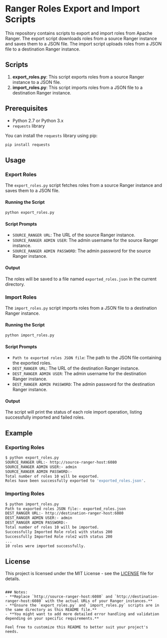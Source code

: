 # Ranger Roles Export and Import Scripts

This repository contains scripts to export and import roles from Apache Ranger. 
The export script downloads roles from a source Ranger instance and saves them to a JSON file. 
The import script uploads roles from a JSON file to a destination Ranger instance.

## Scripts

1. **export_roles.py**: This script exports roles from a source Ranger instance to a JSON file.
2. **import_roles.py**: This script imports roles from a JSON file to a destination Ranger instance.

## Prerequisites

- Python 2.7 or Python 3.x
- `requests` library

You can install the `requests` library using pip:

```bash
pip install requests
```

## Usage

### Export Roles

The `export_roles.py` script fetches roles from a source Ranger instance and saves them to a JSON file.

#### Running the Script

```bash
python export_roles.py
```

#### Script Prompts

- `SOURCE_RANGER URL`: The URL of the source Ranger instance.
- `SOURCE_RANGER ADMIN USER`: The admin username for the source Ranger instance.
- `SOURCE_RANGER ADMIN PASSWORD`: The admin password for the source Ranger instance.

#### Output

The roles will be saved to a file named `exported_roles.json` in the current directory.

### Import Roles

The `import_roles.py` script imports roles from a JSON file to a destination Ranger instance.

#### Running the Script

```bash
python import_roles.py
```

#### Script Prompts

- `Path to exported roles JSON file`: The path to the JSON file containing the exported roles.
- `DEST_RANGER URL`: The URL of the destination Ranger instance.
- `DEST_RANGER ADMIN USER`: The admin username for the destination Ranger instance.
- `DEST_RANGER ADMIN PASSWORD`: The admin password for the destination Ranger instance.

#### Output

The script will print the status of each role import operation, listing successfully imported and failed roles.

## Example

### Exporting Roles

```bash
$ python export_roles.py
SOURCE_RANGER URL:- http://source-ranger-host:6080
SOURCE_RANGER ADMIN USER:- admin
SOURCE_RANGER ADMIN PASSWORD:-
Total number of roles 10 will be exported.
Roles have been successfully exported to 'exported_roles.json'.
```

### Importing Roles

```bash
$ python import_roles.py
Path to exported roles JSON file:- exported_roles.json
DEST_RANGER URL:- http://destination-ranger-host:6080
DEST_RANGER ADMIN USER:- admin
DEST_RANGER ADMIN PASSWORD:-
Total number of roles 10 will be imported.
Successfully Imported Role role1 with status 200
Successfully Imported Role role2 with status 200
...
10 roles were imported successfully.
```

## License

This project is licensed under the MIT License - see the [LICENSE](LICENSE) file for details.
```

### Notes:
- **Replace `http://source-ranger-host:6080` and `http://destination-ranger-host:6080` with the actual URLs of your Ranger instances.**
- **Ensure the `export_roles.py` and `import_roles.py` scripts are in the same directory as this README file.**
- **You might want to add more detailed error handling and validation depending on your specific requirements.**

Feel free to customize this README to better suit your project's needs.
